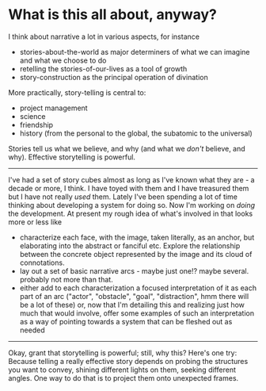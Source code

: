 # What is this all about, anyway?

I think about narrative a lot in various aspects, for instance

* stories-about-the-world as major determiners of what we can imagine and what we choose to do
* retelling the stories-of-our-lives as a tool of growth
* story-construction as the principal operation of divination

More practically, story-telling is central to:

* project management
* science
* friendship
* history (from the personal to the global, the subatomic to the universal)

Stories tell us what we believe, and why (and what we _don't_ believe, and why). Effective storytelling is powerful.

---

I've had a set of story cubes almost as long as I've known what they are - a decade or more, I think. I have toyed with them and I have treasured them but I have not really _used_ them. Lately I've been spending a lot of time thinking about developing a system for doing so. Now I'm working on _doing_ the development. At present my rough idea of what's involved in that looks more or less like

* characterize each face, with the image, taken literally, as an anchor, but elaborating into the abstract or fanciful etc. Explore the relationship between the concrete object represented by the image and its cloud of connotations.
* lay out a set of basic narrative arcs - maybe just one!? maybe several. probably not more than that.
* either add to each characterization a focused interpretation of it as each part of an arc ("actor", "obstacle", "goal", "distraction", hmm there will be a lot of these) or, now that I'm detailing this and realizing just how much that would involve, offer some examples of such an interpretation as a way of pointing towards a system that can be fleshed out as needed

---

Okay, grant that storytelling is powerful; still, why this? Here's one try: Because telling a really effective story depends on probing the structures you want to convey, shining different lights on them, seeking different angles. One way to do that is to project them onto unexpected frames.